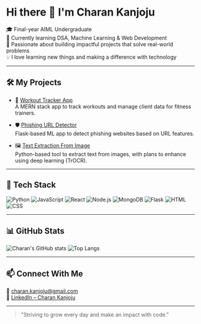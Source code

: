 # Hi there 👋 I'm Charan Kanjoju

🎓 Final-year AIML Undergraduate  
🌱 Currently learning DSA, Machine Learning & Web Development  
🚀 Passionate about building impactful projects that solve real-world problems  
💡 I love learning new things and making a difference with technology

---

## 🛠️ My Projects

- 🔋 [Workout Tracker App](https://github.com/charankanjoju/workoutTracker-app)  
  A MERN stack app to track workouts and manage client data for fitness trainers.

- 🛡️ [Phishing URL Detector](https://github.com/charankanjoju/PHISHING_URL_DETECTOR)  
  Flask-based ML app to detect phishing websites based on URL features.

- 🖼️ [Text Extraction From Image](https://github.com/charankanjoju/TextExtractionFromImage)  
  Python-based tool to extract text from images, with plans to enhance using deep learning (TrOCR).

---

## 💼 Tech Stack

![Python](https://img.shields.io/badge/-Python-333333?style=flat&logo=python)
![JavaScript](https://img.shields.io/badge/-JavaScript-333333?style=flat&logo=javascript)
![React](https://img.shields.io/badge/-React-333333?style=flat&logo=react)
![Node.js](https://img.shields.io/badge/-Node.js-333333?style=flat&logo=node.js)
![MongoDB](https://img.shields.io/badge/-MongoDB-333333?style=flat&logo=mongodb)
![Flask](https://img.shields.io/badge/-Flask-333333?style=flat&logo=flask)
![HTML](https://img.shields.io/badge/-HTML-333333?style=flat&logo=html5)
![CSS](https://img.shields.io/badge/-CSS-333333?style=flat&logo=css3)

---

## 📊 GitHub Stats

![Charan's GitHub stats](https://github-readme-stats.vercel.app/api?username=charankanjoju&show_icons=true&theme=radical)
![Top Langs](https://github-readme-stats.vercel.app/api/top-langs/?username=charankanjoju&layout=compact&theme=radical)

---

## 📫 Connect With Me

📧 charan.kanjoju@gmail.com  
🔗 [LinkedIn – Charan Kanjoju](https://www.linkedin.com/in/charan-kanjoju-b2132b254/)

---

> "Striving to grow every day and make an impact with code."

